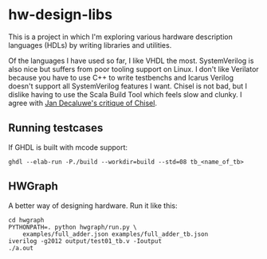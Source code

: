 # hw-design-libs

This is a project in which I'm exploring various hardware description
languages (HDLs) by writing libraries and utilities.

Of the languages I have used so far, I like VHDL the
most. SystemVerilog is also nice but suffers from poor tooling support
on Linux. I don't like Verilator because you have to use C++ to write
testbenchs and Icarus Verilog doesn't support all SystemVerilog
features I want. Chisel is not bad, but I dislike having to use the
Scala Build Tool which feels slow and clunky. I agree with [Jan
Decaluwe's critique of
Chisel](https://www.jandecaluwe.com/blog/chisel-flawed-approach.html).

## Running testcases

If GHDL is built with mcode support:

    ghdl --elab-run -P./build --workdir=build --std=08 tb_<name_of_tb>

## HWGraph

A better way of designing hardware. Run it like this:

    cd hwgraph
    PYTHONPATH=. python hwgraph/run.py \
        examples/full_adder.json examples/full_adder_tb.json
    iverilog -g2012 output/test01_tb.v -Ioutput
    ./a.out
